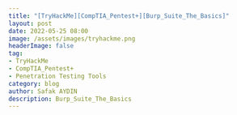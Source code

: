 ```yaml
---
title: "[TryHackMe][CompTIA_Pentest+][Burp_Suite_The_Basics]"
layout: post
date: 2022-05-25 08:00
image: /assets/images/tryhackme.png
headerImage: false
tag:
- TryHackMe
- CompTIA_Pentest+
- Penetration Testing Tools
category: blog
author: Safak AYDIN
description: Burp_Suite_The_Basics
---
```


